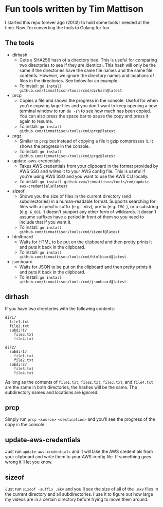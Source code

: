 # Fun tools written by Tim Mattison

I started this repo forever ago (2014!) to hold some tools I needed at the time. Now I'm converting the tools to Golang
for fun.

## The tools

- dirhash
  - Gets a SHA256 hash of a directory tree. This is useful for comparing two directories to see if they are
  identical. This hash will only be the same if the directories have the same file names and the same file contents.
  However, we ignore the directory names and locations of files in the directories. See below for an example.
  - To install: `go install github.com/timmattison/tools/cmd/dirhash@latest`
- prcp
  - Copies a file and shows the progress in the console. Useful for when you're copying large files and you don't
  want to keep opening a new terminal window to run `du -sh` to see how much has been copied. You can also press the
  space bar to pause the copy and press it again to resume.
  - To install: `go install github.com/timmattison/tools/cmd/prcp@latest`
- prgz
  - Similar to `prcp` but instead of copying a file it gzip compresses it. It shows the progress in the console.
  - To install: `go install github.com/timmattison/tools/cmd/prgz@latest`
- update-aws-credentials
  - Takes AWS credentials from your clipboard in the format provided by AWS SSO and writes it to
  your AWS config file. This is useful if you're using AWS SSO and you want to use the AWS CLI locally.
  - To install: `go install github.com/timmattison/tools/cmd/update-aws-credentials@latest`
- sizeof
  - Shows you the size of files in the current directory (and subdirectories) in a human-readable format. Supports
  searching for files with a specific suffix (e.g. `.mkv`), prefix (e.g. `IMG_`), or a substring (e.g. `G_00`). It
  doesn't support any other form of wildcards. It doesn't assume suffixes have a period in front of them so you need
  to include that if you want it.
  - To install: `go install github.com/timmattison/tools/cmd/sizeof@latest`
- htmlboard
  - Waits for HTML to be put on the clipboard and then pretty prints it and puts it back in the clipboard.
  - To install: `go install github.com/timmattison/tools/cmd/htmlboard@latest`
- jsonboard
  - Waits for JSON to be put on the clipboard and then pretty prints it and puts it back in the clipboard.
  - To install: `go install github.com/timmattison/tools/cmd/jsonboard@latest`

## dirhash

If you have two directories with the following contents:

```
dir1/
  file1.txt
  file2.txt
  subdir1/
    file3.txt
    file4.txt
```

```
dir2/
  subdir1/
    file1.txt
    file2.txt
  subdir2/
    file3.txt
    file4.txt
```

As long as the contents of `file1.txt`, `file2.txt`, `file3.txt`, and `file4.txt` are the same in both directories, the
hashes will be the same. The subdirectory names and locations are ignored.

## prcp

Simply run `prcp <source> <destination>` and you'll see the progress of the copy in the console.

## update-aws-credentials

Just run `update-aws-credentials` and it will take the AWS credentials from your clipboard and write them to your AWS
config file. If something goes wrong it'll let you know.

## sizeof

Just run `sizeof -suffix .mkv` and you'll see the size of all of the `.mkv` files in the current directory and all
subdirectories. I use it to figure out how large my videos are in a certain directory before trying to move them around.
